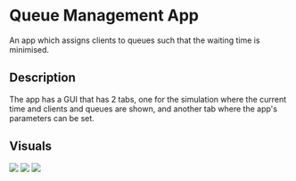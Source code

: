 # Queue Management App

An app which assigns clients to queues such that the waiting time is minimised.

## Description
The app has a GUI that has 2 tabs, one for the simulation where the current time and clients and queues are shown,
and another tab where the app's parameters can be set.

## Visuals
![](visuals/1.png)
![](visuals/2.png)
![](visuals/3.png)
